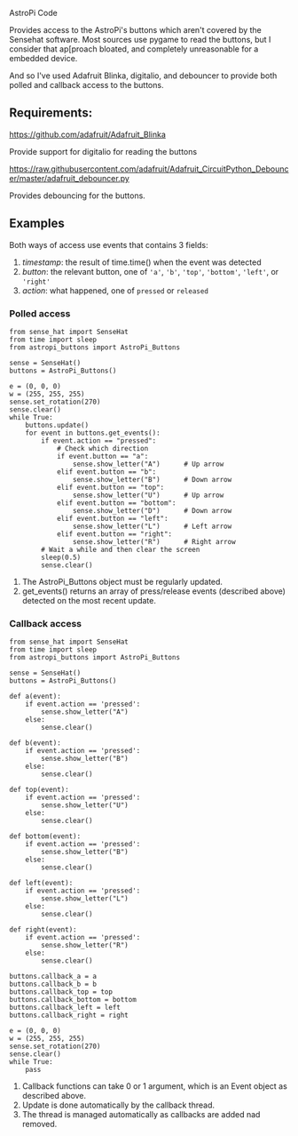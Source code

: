 AstroPi Code

Provides access to the AstroPi's buttons which aren't covered by the Sensehat software. Most sources use pygame to read the buttons, but I consider that ap[proach bloated, and completely unreasonable for a embedded device.

And so I've used Adafruit Blinka, digitalio, and debouncer to provide both polled and callback access to the buttons.

## Requirements: ##

https://github.com/adafruit/Adafruit_Blinka

Provide support for digitalio for reading the buttons

https://raw.githubusercontent.com/adafruit/Adafruit_CircuitPython_Debouncer/master/adafruit_debouncer.py

Provides debouncing for the buttons.

## Examples ##

Both ways of access use events that contains 3 fields:
1. _timestamp_: the result of time.time() when the event was detected
2. _button_: the relevant button, one of `'a'`, `'b'`, `'top'`, `'bottom'`, `'left'`, or `'right'`
3. _action_: what happened, one of `pressed` or `released`


### Polled access ###

    from sense_hat import SenseHat
    from time import sleep
    from astropi_buttons import AstroPi_Buttons

    sense = SenseHat()
    buttons = AstroPi_Buttons()

    e = (0, 0, 0)
    w = (255, 255, 255)
    sense.set_rotation(270)
    sense.clear()
    while True:
        buttons.update()
        for event in buttons.get_events():
            if event.action == "pressed":
                # Check which direction
                if event.button == "a":
                    sense.show_letter("A")      # Up arrow
                elif event.button == "b":
                    sense.show_letter("B")      # Down arrow
                elif event.button == "top":
                    sense.show_letter("U")      # Up arrow
                elif event.button == "bottom":
                    sense.show_letter("D")      # Down arrow
                elif event.button == "left":
                    sense.show_letter("L")      # Left arrow
                elif event.button == "right":
                    sense.show_letter("R")      # Right arrow
            # Wait a while and then clear the screen
            sleep(0.5)
            sense.clear()

1. The AstroPi_Buttons object must be regularly updated.
2. get_events() returns an array of press/release events (described above) detected on the most recent update.

### Callback access ###

    from sense_hat import SenseHat
    from time import sleep
    from astropi_buttons import AstroPi_Buttons

    sense = SenseHat()
    buttons = AstroPi_Buttons()

    def a(event):
        if event.action == 'pressed':
            sense.show_letter("A")
        else:
            sense.clear()

    def b(event):
        if event.action == 'pressed':
            sense.show_letter("B")
        else:
            sense.clear()

    def top(event):
        if event.action == 'pressed':
            sense.show_letter("U")
        else:
            sense.clear()

    def bottom(event):
        if event.action == 'pressed':
            sense.show_letter("B")
        else:
            sense.clear()

    def left(event):
        if event.action == 'pressed':
            sense.show_letter("L")
        else:
            sense.clear()

    def right(event):
        if event.action == 'pressed':
            sense.show_letter("R")
        else:
            sense.clear()

    buttons.callback_a = a
    buttons.callback_b = b
    buttons.callback_top = top
    buttons.callback_bottom = bottom
    buttons.callback_left = left
    buttons.callback_right = right

    e = (0, 0, 0)
    w = (255, 255, 255)
    sense.set_rotation(270)
    sense.clear()
    while True:
        pass

1. Callback functions can take 0 or 1 argument, which is an Event object as described above.
2. Update is done automatically by the callback thread.
3. The thread is managed automatically as callbacks are added nad removed.
